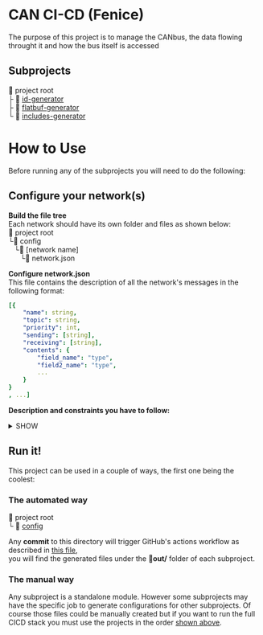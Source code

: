 # CAN CI-CD (Fenice)
The purpose of this project is to manage the CANbus, the data flowing throught it and how the bus itself is accessed

## Subprojects
:open_file_folder: project root\
  ├ :open_file_folder: [id-generator](id-generator)\
  ├ :open_file_folder: [flatbuf-generator](flatbuf-generator)\
  └ :open_file_folder: [includes-generator](includes-generator)

# How to Use
Before running any of the subprojects you will need to do the following:

## Configure your network(s)
**Build the file tree**\
Each network should have its own folder and files as shown below:\
:open_file_folder: project root\
└:open_file_folder: config\
&nbsp;&nbsp;&nbsp;└:open_file_folder: [network name]\
&nbsp;&nbsp;&nbsp;&nbsp;&nbsp;&nbsp;└:page_with_curl: network.json

**Configure network.json**\
This file contains the description of all the network's messages in the following format:
```yaml
[{
    "name": string,
    "topic": string,
    "priority": int,
    "sending": [string],
    "receiving": [string],
    "contents": {
        "field_name": "type",
        "field2_name": "type",
        ...
    }
}
, ...]
```


**Description and constraints you have to follow:**
<details><summary>SHOW</summary>

**Avoid message name conflicts across different networks**\
If you plan to have two different messages in two separate networks having the same name you **can't** use the merge function on those two networks.
On the other hand if the two messages are **identical**, meaning that they are actually the same message but used on multiple networks you may merge them.
___
    
```yaml
"name": string
```
Required.

This field **must be unique** for each message, and should contain only UPPERCASE letters and "_"
___

```yaml
"topic": string
```
Required by: [id-generator](id-generator)

This field can be the same across **at most 64 messages**, meaning a topic can contain at most 64 messages.
The characters you should use are all UPPERCASE letters and "_".
Messages should be subdivided in topics keeping in mind that the topic will be used by CAN devices to discriminate wether a message is interesting or not.
___

```yaml
"priority": int
```
Required by: [id-generator](id-generator)

This field can can be an **integer from 0 to 7**, the higher the value the more important the message.
You can have **at most 8 messages** with the same combination of **priority and topic**, if you have more you must create a new topic or assign a different priority to some of them.
___

```yaml
"sending": [string]
```
Not required.

This field indicates the receiving device(s), **can be more than one**.\
The characters you should use are all UPPERCASE letters and "_".
If there is more than one sending device insert each one as a different array element.\
If there is only one sending device use an array with a single element.
___

```yaml
"receiving": [string]
```
Not required.

This field indicates the receiving device(s), **can be more than one**.\
The characters you should use are all UPPERCASE letters and "_".
If there is more than one receiving device insert each one as a different array element.\
If there is only one receiving device use an array with a single element.
___

```yaml
"contents": {
    "field_name_1": "type",
    "field_name_2": "type",
    ...
}
```

Required by: [flatbuf-generator](flatbuf-generator)


This field describes the message's payload, the overall size can be **at most 8 bytes**.\
Each value contained in the payload must be indicated with its name and its type.\
The field name must satisfy this regex: `^[a-z][a-z0-9_]*$`.\
The type can be one of the following:
+ 1 byte: `bool, int8, uint8`
+ 2 bytes: `int16, uint16`
+ 4 bytes: `int32, uint32, float32`
+ 8 bytes: `int64, uint64, float64`

In addition you may also use an `enum` which has a size of 1 byte:
```yaml
"contents": {
    "field1_name": ["ITEM1", "ITEM2", ...]             // Concise syntax
    "Enum_name: field2_name": ["ITEM1", "ITEM2", ...]  // Complete syntax
}
```

The complete syntax describes the flatbuffers enum type name and the actual field name.
Enum name must start with an Uppercase letter and may contain lowercase letters, 
numbers and "_".
Enum type name and field name must be separated by ": ".\
In the concise version you don't need to specify the enum's name as it will be created internally
by capitalizing the field name's first letter.

`field1_name: [...]` will result in an enum called `Field1_name`.

If the same enum (same name, same items) is used multiple times within the same message or across 
different messages it will be represented by flatbuffers with a single enum type, however items differences will 
result in an error.
</details>


## Run it!
This project can be used in a couple of ways, the first one being the coolest:
### The automated way
:open_file_folder: project root\
  └ :open_file_folder: [config](config)
  

Any **commit** to this directory will trigger GitHub's actions workflow as described in [this file](.github/workflows/run-all.yml),\
you will find the generated files under the **:open_file_folder:out/** folder of each subproject.

### The manual way
Any subproject is a standalone module. However some subprojects may have the specific job to generate configurations for other subprojects. Of course those files could be manually created but if you want to run the full CICD stack you must use the projects in the order [shown above](#subprojects).
